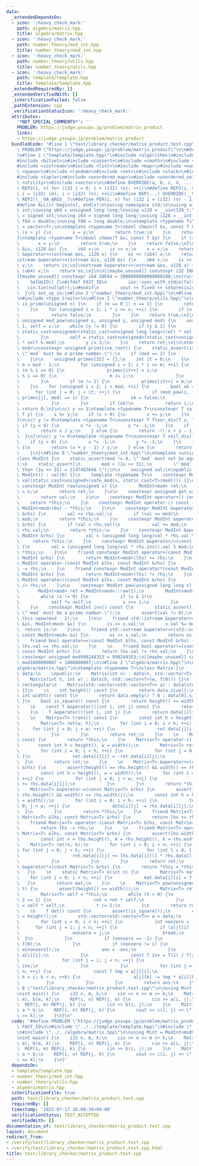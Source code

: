 ```yaml
---
data:
  _extendedDependsOn:
  - icon: ':heavy_check_mark:'
    path: algebra/matrix.hpp
    title: algebra/matrix.hpp
  - icon: ':heavy_check_mark:'
    path: number_theory/mod_int.hpp
    title: number_theory/mod_int.hpp
  - icon: ':heavy_check_mark:'
    path: number_theory/utils.hpp
    title: number_theory/utils.hpp
  - icon: ':heavy_check_mark:'
    path: template/template.hpp
    title: template/template.hpp
  _extendedRequiredBy: []
  _extendedVerifiedWith: []
  _isVerificationFailed: false
  _pathExtension: cpp
  _verificationStatusIcon: ':heavy_check_mark:'
  attributes:
    '*NOT_SPECIAL_COMMENTS*': ''
    PROBLEM: https://judge.yosupo.jp/problem/matrix_product
    links:
    - https://judge.yosupo.jp/problem/matrix_product
  bundledCode: "#line 1 \"test/library_checker/matrix_product.test.cpp\"\n#define\
    \ PROBLEM \"https://judge.yosupo.jp/problem/matrix_product\"\n\n#define FAST_IO\n\
    \n#line 1 \"template/template.hpp\"\n#include <algorithm>\n#include <array>\n\
    #include <bitset>\n#include <cassert>\n#include <cmath>\n#include <iomanip>\n\
    #include <iostream>\n#include <list>\n#include <map>\n#include <numeric>\n#include\
    \ <queue>\n#include <random>\n#include <set>\n#include <stack>\n#include <string>\n\
    #include <tuple>\n#include <unordered_map>\n#include <unordered_set>\n#include\
    \ <utility>\n#include <vector>\n\n#define OVERRIDE(a, b, c, d, ...) d\n#define\
    \ REP2(i, n) for (i32 i = 0; i < (i32) (n); ++i)\n#define REP3(i, m, n) for (i32\
    \ i = (i32) (m); i < (i32) (n); ++i)\n#define REP(...) OVERRIDE(__VA_ARGS__, REP3,\
    \ REP2)(__VA_ARGS__)\n#define PER(i, n) for (i32 i = (i32) (n) - 1; i >= 0; --i)\n\
    #define ALL(x) begin(x), end(x)\n\nusing namespace std;\n\nusing u32 = unsigned\
    \ int;\nusing u64 = unsigned long long;\nusing u128 = __uint128_t;\nusing i32\
    \ = signed int;\nusing i64 = signed long long;\nusing i128 = __int128_t;\nusing\
    \ f64 = double;\nusing f80 = long double;\n\ntemplate <typename T>\nusing Vec\
    \ = vector<T>;\n\ntemplate <typename T>\nbool chmin(T &x, const T &y) {\n    if\
    \ (x > y) {\n        x = y;\n        return true;\n    }\n    return false;\n\
    }\ntemplate <typename T>\nbool chmax(T &x, const T &y) {\n    if (x < y) {\n \
    \       x = y;\n        return true;\n    }\n    return false;\n}\n\nistream &operator>>(istream\
    \ &is, i128 &x) {\n    i64 v;\n    is >> v;\n    x = v;\n    return is;\n}\nostream\
    \ &operator<<(ostream &os, i128 x) {\n    os << (i64) x;\n    return os;\n}\n\
    istream &operator>>(istream &is, u128 &x) {\n    u64 v;\n    is >> v;\n    x =\
    \ v;\n    return is;\n}\nostream &operator<<(ostream &os, u128 x) {\n    os <<\
    \ (u64) x;\n    return os;\n}\n\n[[maybe_unused]] constexpr i32 INF = 1000000100;\n\
    [[maybe_unused]] constexpr i64 INF64 = 3000000000000000100;\nstruct SetUpIO {\n\
    \    SetUpIO() {\n#ifdef FAST_IO\n        ios::sync_with_stdio(false);\n     \
    \   cin.tie(nullptr);\n#endif\n        cout << fixed << setprecision(15);\n  \
    \  }\n} set_up_io;\n#line 2 \"number_theory/mod_int.hpp\"\n\n#line 5 \"number_theory/mod_int.hpp\"\
    \n#include <type_traits>\n\n#line 2 \"number_theory/utils.hpp\"\n\nconstexpr bool\
    \ is_prime(unsigned n) {\n    if (n == 0 || n == 1) {\n        return false;\n\
    \    }\n    for (unsigned i = 2; i * i <= n; ++i) {\n        if (n % i == 0) {\n\
    \            return false;\n        }\n    }\n    return true;\n}\n\nconstexpr\
    \ unsigned mod_pow(unsigned x, unsigned y, unsigned mod) {\n    unsigned ret =\
    \ 1, self = x;\n    while (y != 0) {\n        if (y & 1) {\n            ret =\
    \ static_cast<unsigned>(static_cast<unsigned long long>(ret) * self % mod);\n\
    \        }\n        self = static_cast<unsigned>(static_cast<unsigned long long>(self)\
    \ * self % mod);\n        y /= 2;\n    }\n    return ret;\n}\n\ntemplate <unsigned\
    \ mod>\nconstexpr unsigned primitive_root() {\n    static_assert(is_prime(mod),\
    \ \"`mod` must be a prime number.\");\n    if (mod == 2) {\n        return 1;\n\
    \    }\n\n    unsigned primes[32] = {};\n    int it = 0;\n    {\n        unsigned\
    \ m = mod - 1;\n        for (unsigned i = 2; i * i <= m; ++i) {\n            if\
    \ (m % i == 0) {\n                primes[it++] = i;\n                while (m\
    \ % i == 0) {\n                    m /= i;\n                }\n            }\n\
    \        }\n        if (m != 1) {\n            primes[it++] = m;\n        }\n\
    \    }\n    for (unsigned i = 2; i < mod; ++i) {\n        bool ok = true;\n  \
    \      for (int j = 0; j < it; ++j) {\n            if (mod_pow(i, (mod - 1) /\
    \ primes[j], mod) == 1) {\n                ok = false;\n                break;\n\
    \            }\n        }\n        if (ok)\n            return i;\n    }\n   \
    \ return 0;\n}\n\n// y >= 1\ntemplate <typename T>\nconstexpr T safe_mod(T x,\
    \ T y) {\n    x %= y;\n    if (x < 0) {\n        x += y;\n    }\n    return x;\n\
    }\n\n// y != 0\ntemplate <typename T>\nconstexpr T floor_div(T x, T y) {\n   \
    \ if (y < 0) {\n        x *= -1;\n        y *= -1;\n    }\n    if (x >= 0) {\n\
    \        return x / y;\n    } else {\n        return -((-x + y - 1) / y);\n  \
    \  }\n}\n\n// y != 0\ntemplate <typename T>\nconstexpr T ceil_div(T x, T y) {\n\
    \    if (y < 0) {\n        x *= -1;\n        y *= -1;\n    }\n    if (x >= 0)\
    \ {\n        return (x + y - 1) / y;\n    } else {\n        return -(-x / y);\n\
    \    }\n}\n#line 8 \"number_theory/mod_int.hpp\"\n\ntemplate <unsigned mod>\n\
    class ModInt {\n    static_assert(mod != 0, \"`mod` must not be equal to 0.\"\
    );\n    static_assert(\n        mod < (1u << 31),\n        \"`mod` must be less\
    \ than (1u << 31) = 2147483648.\");\n\n    unsigned val;\n\npublic:\n    constexpr\
    \ ModInt() : val(0) {}\n    template <typename T>\n    constexpr ModInt(T x) :\
    \ val(static_cast<unsigned>(safe_mod(x, static_cast<T>(mod)))) {}\n\n    static\
    \ constexpr ModInt raw(unsigned x) {\n        ModInt<mod> ret;\n        ret.val\
    \ = x;\n        return ret;\n    }\n\n    constexpr unsigned get_val() const {\n\
    \        return val;\n    }\n\n    constexpr ModInt operator+() const {\n    \
    \    return *this;\n    }\n    constexpr ModInt operator-() const {\n        return\
    \ ModInt<mod>(0u) - *this;\n    }\n\n    constexpr ModInt &operator+=(const ModInt\
    \ &rhs) {\n        val += rhs.val;\n        if (val >= mod)\n            val -=\
    \ mod;\n        return *this;\n    }\n    constexpr ModInt &operator-=(const ModInt\
    \ &rhs) {\n        if (val < rhs.val)\n            val += mod;\n        val -=\
    \ rhs.val;\n        return *this;\n    }\n    constexpr ModInt &operator*=(const\
    \ ModInt &rhs) {\n        val = (unsigned long long)val * rhs.val % mod;\n   \
    \     return *this;\n    }\n    constexpr ModInt &operator/=(const ModInt &rhs)\
    \ {\n        val = (unsigned long long)val * rhs.inv().val % mod;\n        return\
    \ *this;\n    }\n\n    friend constexpr ModInt operator+(const ModInt &lhs, const\
    \ ModInt &rhs) {\n        return ModInt<mod>(lhs) += rhs;\n    }\n    friend constexpr\
    \ ModInt operator-(const ModInt &lhs, const ModInt &rhs) {\n        return ModInt<mod>(lhs)\
    \ -= rhs;\n    }\n    friend constexpr ModInt operator*(const ModInt &lhs, const\
    \ ModInt &rhs) {\n        return ModInt<mod>(lhs) *= rhs;\n    }\n    friend constexpr\
    \ ModInt operator/(const ModInt &lhs, const ModInt &rhs) {\n        return ModInt<mod>(lhs)\
    \ /= rhs;\n    }\n\n    constexpr ModInt pow(unsigned long long x) const {\n \
    \       ModInt<mod> ret = ModInt<mod>::raw(1);\n        ModInt<mod> self = *this;\n\
    \        while (x != 0) {\n            if (x & 1)\n                ret *= self;\n\
    \            self *= self;\n            x >>= 1;\n        }\n        return ret;\n\
    \    }\n    constexpr ModInt inv() const {\n        static_assert(is_prime(mod),\
    \ \"`mod` must be a prime number.\");\n        assert(val != 0);\n        return\
    \ this->pow(mod - 2);\n    }\n\n    friend std::istream &operator>>(std::istream\
    \ &is, ModInt<mod> &x) {\n        is >> x.val;\n        x.val %= mod;\n      \
    \  return is;\n    }\n\n    friend std::ostream &operator<<(std::ostream &os,\
    \ const ModInt<mod> &x) {\n        os << x.val;\n        return os;\n    }\n\n\
    \    friend bool operator==(const ModInt &lhs, const ModInt &rhs) {\n        return\
    \ lhs.val == rhs.val;\n    }\n    \n    friend bool operator!=(const ModInt &lhs,\
    \ const ModInt &rhs) {\n        return lhs.val != rhs.val;\n    }\n};\n\n[[maybe_unused]]\
    \ constexpr unsigned mod998244353 = 998244353;\n[[maybe_unused]] constexpr unsigned\
    \ mod1000000007 = 1000000007;\n\n#line 2 \"algebra/matrix.hpp\"\n\n#line 6 \"\
    algebra/matrix.hpp\"\n\ntemplate <typename T>\nclass Matrix {\n    std::vector<std::vector<T>>\
    \ data;\n    \npublic:\n    Matrix(int n) : data(n, std::vector<T>(n, T(0))) {}\n\
    \    Matrix(int h, int w) : data(h, std::vector<T>(w, T(0))) {}\n    // must be\
    \ rectangular\n    Matrix(std::vector<std::vector<T>> a) : data(std::move(a))\
    \ {}\n    \n    int height() const {\n        return data.size();\n    }\n   \
    \ int width() const {\n        return data.empty() ? 0 : data[0].size();\n   \
    \ }\n    bool is_square() const {\n        return height() == width();\n    }\n\
    \    \n    const T &operator()(int i, int j) const {\n        return data[i][j];\n\
    \    }\n    T &operator()(int i, int j) {\n        return data[i][j];\n    }\n\
    \    \n    Matrix<T> trans() const {\n        const int h = height(), w = width();\n\
    \        Matrix<T> ret(w, h);\n        for (int i = 0; i < h; ++i) {\n       \
    \     for (int j = 0; j < w; ++j) {\n                ret.data[j][i] = data[i][j];\n\
    \            }\n        }\n        return ret;\n    }\n    \n    Matrix<T> operator+()\
    \ const {\n        return *this;\n    }\n    Matrix<T> operator-() const {\n \
    \       const int h = height(), w = width();\n        Matrix<T> ret = *this;\n\
    \        for (int i = 0; i < h; ++i) {\n            for (int j = 0; j < w; ++j)\
    \ {\n                ret.data[i][j] = -ret.data[i][j];\n            }\n      \
    \  }\n        return ret;\n    }\n    \n    Matrix<T> &operator+=(const Matrix<T>\
    \ &rhs) {\n        assert(height() == rhs.height() && width() == rhs.width());\n\
    \        const int h = height(), w = width();\n        for (int i = 0; i < h;\
    \ ++i) {\n            for (int j = 0; j < w; ++j) {\n                data[i][j]\
    \ += rhs.data[i][j];\n            }\n        }\n        return *this;\n    }\n\
    \    Matrix<T> &operator-=(const Matrix<T> &rhs) {\n        assert(height() ==\
    \ rhs.height() && width() == rhs.width());\n        const int h = height(), w\
    \ = width();\n        for (int i = 0; i < h; ++i) {\n            for (int j =\
    \ 0; j < w; ++j) {\n                data[i][j] -= rhs.data[i][j];\n          \
    \  }\n        }\n        return *this;\n    }\n    friend Matrix<T> operator+(const\
    \ Matrix<T> &lhs, const Matrix<T> &rhs) {\n        return lhs += rhs;\n    }\n\
    \    friend Matrix<T> operator-(const Matrix<T> &lhs, const Matrix<T> &rhs) {\n\
    \        return lhs -= rhs;\n    }\n    \n    friend Matrix<T> operator*(const\
    \ Matrix<T> &lhs, const Matrix<T> &rhs) {\n        assert(lhs.width() == rhs.height());\n\
    \        const int n = lhs.height(), m = rhs.height(), k = rhs.width();\n    \
    \    Matrix<T> ret(n, k);\n        for (int i = 0; i < n; ++i) {\n           \
    \ for (int j = 0; j < k; ++j) {\n                for (int l = 0; l < m; ++l) {\n\
    \                    ret.data[i][j] += lhs.data[i][l] * rhs.data[l][j];\n    \
    \            }\n            }\n        }\n        return ret;\n    }\n    Matrix<T>\
    \ &operator*=(const Matrix<T> &rhs) {\n        return *this = *this * rhs;\n \
    \   }\n    \n    static Matrix<T> e(int n) {\n        Matrix<T> mat(n);\n    \
    \    for (int i = 0; i < n; ++i) {\n            mat.data[i][i] = T(1);\n     \
    \   }\n        return mat;\n    }\n    \n    Matrix<T> pow(unsigned long long\
    \ t) {\n        assert(height() == width());\n        Matrix<T> ret = Matrix::e(height());\n\
    \        Matrix<T> self = *this;\n        while (t > 0) {\n            if (t %\
    \ 2 == 1) {\n                ret = ret * self;\n            }\n            self\
    \ = self * self;\n            t /= 2;\n        }\n        return ret;\n    }\n\
    \    \n    T det() const {\n        assert(is_square());\n        const int n\
    \ = height();\n        std::vector<std::vector<T>> a = data;\n        T ans(1);\n\
    \        for (int i = 0; i < n; ++i) {\n            int nonzero = -1;\n      \
    \      for (int j = i; j < n; ++j) {\n                if (a[j][i] != T(0)) {\n\
    \                    nonzero = j;\n                    break;\n              \
    \  }\n            }\n            if (nonzero == -1) {\n                return\
    \ T(0);\n            }\n            if (nonzero != i) {\n                std::swap(a[i],\
    \ a[nonzero]);\n                ans = -ans;\n            }\n            ans *=\
    \ a[i][i];\n            {\n                const T inv = T(1) / T(a[i][i]);\n\
    \                for (int j = i; j < n; ++j) {\n                    a[i][j] *=\
    \ inv;\n                }\n            }\n            for (int j = i + 1; j <\
    \ n; ++j) {\n                const T tmp = a[j][i];\n                for (int\
    \ k = i; k < n; ++k) {\n                    a[j][k] -= tmp * a[i][k];\n      \
    \          }\n            }\n        }\n        return ans;\n    }\n};\n#line\
    \ 8 \"test/library_checker/matrix_product.test.cpp\"\n\nusing Mint = ModInt<mod998244353>;\n\
    \nint main() {\n    i32 n, m, k;\n    cin >> n >> m >> k;\n    Matrix<Mint> a(n,\
    \ m), b(m, k);\n    REP(i, n) REP(j, m) {\n        cin >> a(i, j);\n    }\n  \
    \  REP(i, m) REP(j, k) {\n        cin >> b(i, j);\n    }\n    Matrix<Mint> c =\
    \ a * b;\n    REP(i, n) REP(j, k) {\n        cout << c(i, j) << \" \\n\"[j + 1\
    \ == k];\n    }\n}\n"
  code: "#define PROBLEM \"https://judge.yosupo.jp/problem/matrix_product\"\n\n#define\
    \ FAST_IO\n\n#include \"../../template/template.hpp\"\n#include \"../../number_theory/mod_int.hpp\"\
    \n#include \"../../algebra/matrix.hpp\"\n\nusing Mint = ModInt<mod998244353>;\n\
    \nint main() {\n    i32 n, m, k;\n    cin >> n >> m >> k;\n    Matrix<Mint> a(n,\
    \ m), b(m, k);\n    REP(i, n) REP(j, m) {\n        cin >> a(i, j);\n    }\n  \
    \  REP(i, m) REP(j, k) {\n        cin >> b(i, j);\n    }\n    Matrix<Mint> c =\
    \ a * b;\n    REP(i, n) REP(j, k) {\n        cout << c(i, j) << \" \\n\"[j + 1\
    \ == k];\n    }\n}"
  dependsOn:
  - template/template.hpp
  - number_theory/mod_int.hpp
  - number_theory/utils.hpp
  - algebra/matrix.hpp
  isVerificationFile: true
  path: test/library_checker/matrix_product.test.cpp
  requiredBy: []
  timestamp: '2022-07-17 16:00:30+09:00'
  verificationStatus: TEST_ACCEPTED
  verifiedWith: []
documentation_of: test/library_checker/matrix_product.test.cpp
layout: document
redirect_from:
- /verify/test/library_checker/matrix_product.test.cpp
- /verify/test/library_checker/matrix_product.test.cpp.html
title: test/library_checker/matrix_product.test.cpp
---
```

